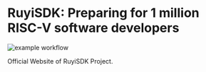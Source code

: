 # RuyiSDK: Preparing for 1 million RISC-V software developers

![example workflow](https://github.com/ruyisdk/ruyisdk-website/actions/workflows/deploy.yaml/badge.svg)

Official Website of RuyiSDK Project.

